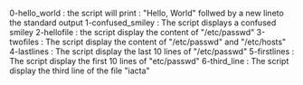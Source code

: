 0-hello_world : the script will print : "Hello, World" follwed by a new lineto the standard output
1-confused_smiley : The script displays a confused smiley
2-hellofile : the script display the content of "/etc/passwd"
3-twofiles : The script display the content of "/etc/passwd" and "/etc/hosts"
4-lastlines : The script display the last 10 lines of "/etc/passwd"
5-firstlines : The script display the first 10 lines of "etc/passwd"
6-third_line : The script display the third line of the file "iacta" 
